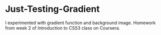 # Just-Testing-Gradient
I experimented with gradient function and background image. Homework from week 2 of Introduction to CSS3 class on Coursera.
